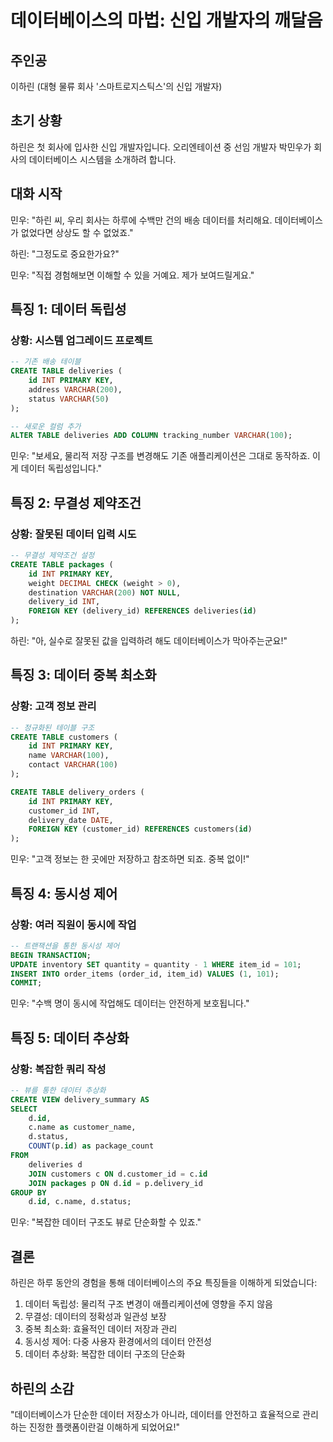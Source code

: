 # 데이터베이스의 마법: 신입 개발자의 깨달음

## 주인공
이하린 (대형 물류 회사 '스마트로지스틱스'의 신입 개발자)

## 초기 상황
하린은 첫 회사에 입사한 신입 개발자입니다. 오리엔테이션 중 선임 개발자 박민우가 회사의 데이터베이스 시스템을 소개하려 합니다.

## 대화 시작
민우: "하린 씨, 우리 회사는 하루에 수백만 건의 배송 데이터를 처리해요. 데이터베이스가 없었다면 상상도 할 수 없었죠."

하린: "그정도로 중요한가요?"

민우: "직접 경험해보면 이해할 수 있을 거예요. 제가 보여드릴게요."

## 특징 1: 데이터 독립성

### 상황: 시스템 업그레이드 프로젝트
```sql
-- 기존 배송 테이블
CREATE TABLE deliveries (
    id INT PRIMARY KEY,
    address VARCHAR(200),
    status VARCHAR(50)
);

-- 새로운 컬럼 추가
ALTER TABLE deliveries ADD COLUMN tracking_number VARCHAR(100);
```

민우: "보세요, 물리적 저장 구조를 변경해도 기존 애플리케이션은 그대로 동작하죠. 이게 데이터 독립성입니다."

## 특징 2: 무결성 제약조건

### 상황: 잘못된 데이터 입력 시도
```sql
-- 무결성 제약조건 설정
CREATE TABLE packages (
    id INT PRIMARY KEY,
    weight DECIMAL CHECK (weight > 0),
    destination VARCHAR(200) NOT NULL,
    delivery_id INT,
    FOREIGN KEY (delivery_id) REFERENCES deliveries(id)
);
```

하린: "아, 실수로 잘못된 값을 입력하려 해도 데이터베이스가 막아주는군요!"

## 특징 3: 데이터 중복 최소화

### 상황: 고객 정보 관리
```sql
-- 정규화된 테이블 구조
CREATE TABLE customers (
    id INT PRIMARY KEY,
    name VARCHAR(100),
    contact VARCHAR(100)
);

CREATE TABLE delivery_orders (
    id INT PRIMARY KEY,
    customer_id INT,
    delivery_date DATE,
    FOREIGN KEY (customer_id) REFERENCES customers(id)
);
```

민우: "고객 정보는 한 곳에만 저장하고 참조하면 되죠. 중복 없이!"

## 특징 4: 동시성 제어

### 상황: 여러 직원이 동시에 작업
```sql
-- 트랜잭션을 통한 동시성 제어
BEGIN TRANSACTION;
UPDATE inventory SET quantity = quantity - 1 WHERE item_id = 101;
INSERT INTO order_items (order_id, item_id) VALUES (1, 101);
COMMIT;
```

민우: "수백 명이 동시에 작업해도 데이터는 안전하게 보호됩니다."

## 특징 5: 데이터 추상화

### 상황: 복잡한 쿼리 작성
```sql
-- 뷰를 통한 데이터 추상화
CREATE VIEW delivery_summary AS
SELECT 
    d.id,
    c.name as customer_name,
    d.status,
    COUNT(p.id) as package_count
FROM 
    deliveries d
    JOIN customers c ON d.customer_id = c.id
    JOIN packages p ON d.id = p.delivery_id
GROUP BY 
    d.id, c.name, d.status;
```

민우: "복잡한 데이터 구조도 뷰로 단순화할 수 있죠."

## 결론
하린은 하루 동안의 경험을 통해 데이터베이스의 주요 특징들을 이해하게 되었습니다:

1. 데이터 독립성: 물리적 구조 변경이 애플리케이션에 영향을 주지 않음
2. 무결성: 데이터의 정확성과 일관성 보장
3. 중복 최소화: 효율적인 데이터 저장과 관리
4. 동시성 제어: 다중 사용자 환경에서의 데이터 안전성
5. 데이터 추상화: 복잡한 데이터 구조의 단순화

## 하린의 소감
"데이터베이스가 단순한 데이터 저장소가 아니라, 데이터를 안전하고 효율적으로 관리하는 진정한 플랫폼이란걸 이해하게 되었어요!"